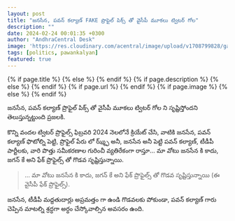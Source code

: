 ```yaml
---
layout: post
title: "జనసేన, పవన్ కల్యాణ్ FAKE ప్రొఫైల్ పిక్స్ తో వైసీపీ మూకలు ట్విటర్ గోల"
description: ""
date: 2024-02-24 00:01:35 +0300
author: "AndhraCentral Desk"
image: 'https://res.cloudinary.com/acentral/image/upload/v1708799828/ganja/fakeycp_tdxfle.png'
tags: [politics, pawankalyan]
featured: true
---
```


<meta content="{{ site.title }}" property="og:site_name">
{% if page.title %}
  <meta content="{{ page.title }}" property="og:title">
{% else %}
  <meta content="{{ site.title }}" property="og:title">
{% endif %}
{% if page.description %}
  <meta content="{{ page.description }}" property="og:description">
{% else %}
  <meta content="{{ site.description }}" property="og:description">
{% endif %}
{% if page.url %}
  <meta content="{{ site.url }}{{ page.url }}" property="og:url">
{% endif %}
{% if page.image %}
  <meta content="https://res.cloudinary.com/acentral/image/upload/v1708799828/ganja/fakeycp_tdxfle.png" property="og:image">
{% else %}
  <meta content="{{ site.url }}/images/og.png" property="og:image">
{% endif %}

జనసేన, పవన్ కల్యాణ్ ప్రొఫైల్ పిక్స్ తో వైసీపీ మూకలు ట్విటర్ గోల ని సృష్టిస్తోందని తెలుస్తున్నట్టుంది ప్రజలకి. 

కొన్ని వందల ట్విటర్ ప్రొఫైల్స్ ఫిబ్రవరి 2024 నెలలోనే క్రియేట్ చేసి, వాటికి జనసేన, పవన్ కల్యాణ్ ఫొటోల్ని పెట్టి, ప్రొఫైల్ పేరు లో ఝ్శ్ఫ్ అనీ, జనసేన అనీ పెట్టి పవన్ కల్యాణ్, టీడీపీ పార్టీలకు, వారి పొత్తు సమీకరణాల గురించీ వ్యతిరేకంగా రాస్తూ... మా వోటు జనసేన కి కాదు, జగన్ కే అని ఫేక్ ప్రొఫైల్స్ తో గొడవ సృష్టిస్తున్నాయి.

> ... మా వోటు జనసేన కి కాదు, జగన్ కే అని ఫేక్ ప్రొఫైల్స్ తో గొడవ సృష్టిస్తున్నాయి (ఈ వైసీపీ ఫేక్ ప్రొఫైల్స్).

జనసేన, టీడీపీ మద్దతుదార్లు అప్రమత్తం గా ఉండి గొడవలకు పోకుండా, పవన్ కల్యాణ్ గారు చెప్పిన మాటల్ని శ్రద్ధగా అర్ధం చేస్కోవాల్సిన అవసరం ఉంది. 

